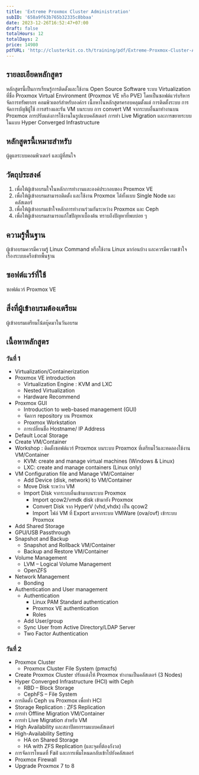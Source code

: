 ```yaml
---
title: 'Extreme Proxmox Cluster Administration'
subID: '658a9f63b765b32335c8bbaa' 
date: 2023-12-26T16:52:47+07:00
draft: false
totalHours: 12
totalDays: 2
price: 14980
pdfURL: 'http://clusterkit.co.th/training/pdf/Extreme-Proxmox-Cluster-Administration.pdf'
---
```


## รายละเอียดหลักสูตร

หลักสูตรนี้เป็นการเรียนรู้การติดตั้งและใช้งาน Open Source Software ระบบ Virtualization ที่ชื่อ Proxmox Virtual Environment (Proxmox VE หรือ PVE) โดยเป็นซอฟต์แวร์บริหารจัดการทรัพยากร คอมพิวเตอร์สำหรับองค์กร เนื้อหาในหลักสูตรครอบคลุมตั้งแต่ การติดตั้งระบบ การจัดการบัญชีผู้ใช้ การสร้างและรัน VM บนระบบ การ convert VM จากระบบอื่นมาทำงานบน Proxmox การปรับแต่งการใช้งานในรูปแบบคลัสเตอร์ การทำ Live Migration และการขยายระบบในแบบ Hyper Converged Infrastructure

## หลักสูตรนี้เหมาะสำหรับ

ผู้ดูแลระบบคอมพิวเตอร์ และผู้ที่สนใจ

## วัตถุประสงค์

1. เพื่อให้ผู้เข้าอบรมใจในหลักการทำงานและองค์ประกอบของ Proxmox VE
2. เพื่อให้ผู้เข้าอบรมสามารถติดตั้ง และใช้งาน Proxmox ได้ทั้งแบบ Single Node และ คลัสเตอร์
3. เพื่อให้ผู้เข้าอบรมเข้าใจหลักการทำงานร่วมกันระหว่าง Proxmox และ Ceph
4. เพื่อให้ผู้เข้าอบรมสามารถแก้ไขปัญหาเบื้องต้น ทราบถึงปัญหาที่พบบ่อย ๆ

## ความรู้พื้นฐาน

ผู้เข้าอบรมควรมีความรู้ Linux Command หรือใช้งาน Linux มาก่อนบ้าง และควรมีความเข้าใจเรื่องระบบเครือข่ายพื้นฐาน

## ซอฟต์แวร์ที่ใช้

ซอฟต์แวร์ Proxmox VE

## สิ่งที่ผู้เข้าอบรมต้องเตรียม

ผู้เข้าอบรมเตรียมโน้ตบุ๊คมาในวันอบรม

## เนื้อหาหลักสูตร

### วันที่ 1
- Virtualization/Containerization
- Proxmox VE introduction
  - Virtualization Engine : KVM and LXC
  - Nested Virtualization
  - Hardware Recommend
- Proxmox GUI
  - Introduction to web-based management (GUI)
  - จัดการ repository บน Proxmox
  - Proxmox Workstation
  - การเปลี่ยนชื่อ Hostname/ IP Address 
- Default Local Storage 
- Create VM/Container
- Workshop : ติดตั้งซอฟต์แวร์ Proxmox บนระบบ Proxmox ที่เตรียมไว้และทดลองใช้งาน VM/Container
  - KVM: create and manage virtual machines (Windows & Linux)
  - LXC: create and manage containers (Linux only)
- VM Configuration file and Manage VM/Container 
  - Add Device (disk, network) to VM/Container
  - Move Disk ระหว่าง VM
  - Import Disk จากระบบอื่นเข้ามาบนระบบ Proxmox
    - Import qcow2/vmdk disk เข้ามายัง Proxmox 
    - Convert Disk จาก HyperV (vhd,vhdx) เป็น qcow2 
    - Import ไฟล์ VM ที่ Export มาจากระบบ VMWare (ova/ovf) เข้าระบบ Proxmox
- Add Shared Storage
- GPU/USB Passthrough
- Snapshot and Backup 
  - Snapshot and Rollback VM/Container
  - Backup and Restore VM/Container
- Volume Management
  - LVM – Logical Volume Management
  - OpenZFS
- Network Management
  - Bonding
- Authentication and User management
  - Authentication
    - Linux PAM Standard authentication
    - Proxmox VE authentication
    - Roles
  - Add User/group 
  - Sync User from Active Directory/LDAP Server
  - Two Factor Authentication
### วันที่ 2
- Proxmox Cluster
  - Proxmox Cluster File System (pmxcfs)
- Create Proxmox Cluster ปรับแต่งให้ Proxmox ทำงานเป็นคลัสเตอร์ (3 Nodes)
- Hyper Converged Infrastructure (HCI) with Ceph
  - RBD – Block Storage
  - CephFS – File System
- การติดตั้ง Ceph บน Proxmox เพื่อทำ HCI
- Storage Replication : ZFS Replication
- การทำ Offline Migration VM/Container
- การทำ Live Migration สำหรับ VM
- High Availability และสถาปัตยกรรมแบบคลัสเตอร์
- High-Availability Setting
  - HA on Shared Storage
  - HA with ZFS Replication (และจุดที่ต้องกังวล)
- การจัดการโหนดที่ Fail และการเพิ่มโหนดกลับเข้าไปยังคลัสเตอร์
- Proxmox Firewall
- Upgrade Proxmox  7 to 8